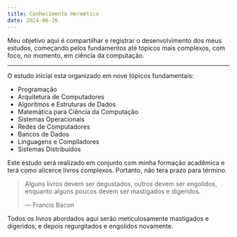 ```yaml
---
title: Conhecimento Hermético
date: 2024-06-26
---
```


Meu objetivo aqui é compartilhar e registrar o desenvolvimento dos meus estudos, começando pelos fundamentos até tópicos mais complexos, com foco, no momento, em ciência da computação.

---

O estudo inicial esta organizado em nove tópicos fundamentais:

- Programação
- Arquitetura de Computadores
- Algoritmos e Estruturas de Dados
- Matemática para Ciência da Computação
- Sistemas Operacionais
- Redes de Computadores
- Bancos de Dados
- Linguagens e Compiladores
- Sistemas Distribuídos

Este estudo será realizado em conjunto com minha formação acadêmica e terá como alicerce livros complexos. Portanto, não tera prazo para término.

> Alguns livros devem ser degustados, outros devem ser engolidos, enquanto alguns poucos devem ser mastigados e digeridos. 
> 
> — Francis Bacon 

Todos os livros abordados aqui serão meticulosamente mastigados e digeridos, e depois regurgitados e engolidos novamente.